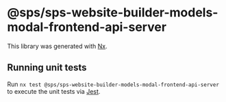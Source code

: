 # @sps/sps-website-builder-models-modal-frontend-api-server

This library was generated with [Nx](https://nx.dev).

## Running unit tests

Run `nx test @sps/sps-website-builder-models-modal-frontend-api-server` to execute the unit tests via [Jest](https://jestjs.io).
